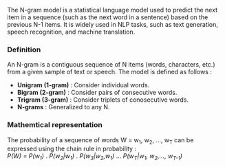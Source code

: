 The N-gram model is a statistical language model used to predict the next item in a sequence (such as the next word in a sentence) based on the previous N-1 items. It is widely used in NLP tasks, such as text generation, speech recognition, and machine translation.
### Definition
An N-gram is a contiguous sequence of N items (words, characters, etc.) from a given sample of text or speech. The model is defined as follows : 
- **Unigram (1-gram)** : Consider individual words.
- **Bigram (2-gram)** : Consider pairs of consecutive words.
- **Trigram (3-gram)** : Consider triplets of conosecutive words.
- **N-grams** : Generalized to any N.

### Mathemtical representation
The probability of a sequence of words W = w<sub>1</sub>, w<sub>2</sub>, ..., w<sub>T</sub> can be expressed using the chain rule in probability :  
*P(W)* = *P(w<sub>1</sub>)* . *P(w<sub>2</sub>|w<sub>1</sub>)* . *P(w<sub>3</sub>|w<sub>2</sub>,w<sub>1</sub>)* ... *P(w<sub>T</sub>|w<sub>1</sub>, w<sub>2</sub>,..., w<sub>T-1</sub>)*
